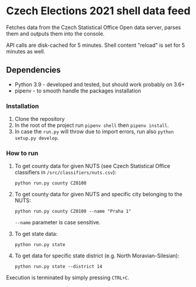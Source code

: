 # Czech Elections 2021 shell data feed

Fetches data from the Czech Statistical Office Open data server, parses them and outputs them into the console. 

API calls are disk-cached for 5 minutes. Shell content "reload" is set for 5 minutes as well.

## Dependencies

- Python 3.9 - developed and tested, but should work probably on 3.6+
- pipenv - to smooth handle the packages installation

### Installation

1. Clone the repository
2. In the root of the project run `pipenv shell` then `pipenv install`.
3. In case the `run.py` will throw due to import errors, run also `python setup.py develop`.


### How to run

1. To get county data for given NUTS (see Czech Statistical Office classifiers in `/src/classifiers/nuts.csv`):

    ```
    python run.py county CZ0100
    ```

2. To get county data for given NUTS and specific city belonging to the NUTS:

    ```
    python run.py county CZ0100 --name "Praha 1"
    ```

    `--name` parameter is case sensitive.

3. To get state data:

    ```
    python run.py state
    ```

4. To get data for specific state district (e.g. North Moravian-Silesian):

    ```
    python run.py state --district 14
    ```

Execution is terminated by simply pressing `CTRL+C`.